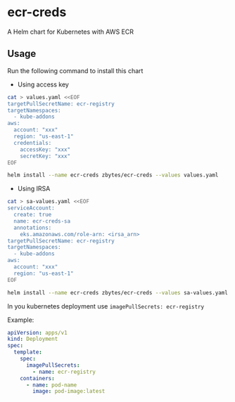 # ecr-creds

A Helm chart for Kubernetes with AWS ECR

## Usage

Run the following command to install this chart

- Using access key

```bash
cat > values.yaml <<EOF
targetPullSecretName: ecr-registry
targetNamespaces:
  - kube-addons
aws:
  account: "xxx"
  region: "us-east-1"
  credentials:
    accessKey: "xxx"
    secretKey: "xxx"
EOF

helm install --name ecr-creds zbytes/ecr-creds --values values.yaml
```

- Using IRSA

```bash
cat > sa-values.yaml <<EOF
serviceAccount:
  create: true
  name: ecr-creds-sa
  annotations:
    eks.amazonaws.com/role-arn: <irsa_arn>
targetPullSecretName: ecr-registry
targetNamespaces:
  - kube-addons
aws:
  account: "xxx"
  region: "us-east-1"
EOF

helm install --name ecr-creds zbytes/ecr-creds --values sa-values.yaml
```

In you kubernetes deployment use `imagePullSecrets: ecr-registry`

Example:

```yaml
apiVersion: apps/v1
kind: Deployment
spec:
  template:
    spec:
      imagePullSecrets:
        - name: ecr-registry
    containers:
      - name: pod-name
        image: pod-image:latest
```

